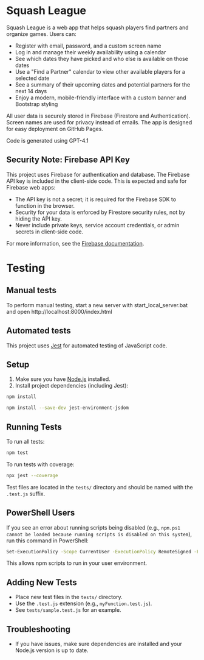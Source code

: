 # Squash League

Squash League is a web app that helps squash players find partners and organize games. 
Users can:

- Register with email, password, and a custom screen name
- Log in and manage their weekly availability using a calendar
- See which dates they have picked and who else is available on those dates
- Use a "Find a Partner" calendar to view other available players for a selected date
- See a summary of their upcoming dates and potential partners for the next 14 days
- Enjoy a modern, mobile-friendly interface with a custom banner and Bootstrap styling

All user data is securely stored in Firebase (Firestore and Authentication). Screen names are used for privacy instead of emails. The app is designed for easy deployment on GitHub Pages.

Code is generated using GPT-4.1

## Security Note: Firebase API Key

This project uses Firebase for authentication and database. The Firebase API key is included in the client-side code. This is expected and safe for Firebase web apps:

- The API key is not a secret; it is required for the Firebase SDK to function in the browser.
- Security for your data is enforced by Firestore security rules, not by hiding the API key.
- Never include private keys, service account credentials, or admin secrets in client-side code.

For more information, see the [Firebase documentation](https://firebase.google.com/docs/projects/api-keys).

# Testing

## Manual tests

To perform manual testing, start a new server with start_local_server.bat and open http://localhost:8000/index.html

## Automated tests

This project uses [Jest](https://jestjs.io/) for automated testing of JavaScript code.

## Setup

1. Make sure you have [Node.js](https://nodejs.org/) installed.
2. Install project dependencies (including Jest):
	
```sh
npm install
```

```sh
npm install --save-dev jest-environment-jsdom
```

## Running Tests

To run all tests:

```sh
npm test
```

To run tests with coverage:

```sh
npx jest --coverage
```

Test files are located in the `tests/` directory and should be named with the `.test.js` suffix.

## PowerShell Users

If you see an error about running scripts being disabled (e.g., `npm.ps1 cannot be loaded because running scripts is disabled on this system`), run this command in PowerShell:

```sh
Set-ExecutionPolicy -Scope CurrentUser -ExecutionPolicy RemoteSigned -Force
```

This allows npm scripts to run in your user environment.

## Adding New Tests

- Place new test files in the `tests/` directory.
- Use the `.test.js` extension (e.g., `myFunction.test.js`).
- See `tests/sample.test.js` for an example.

## Troubleshooting

- If you have issues, make sure dependencies are installed and your Node.js version is up to date.